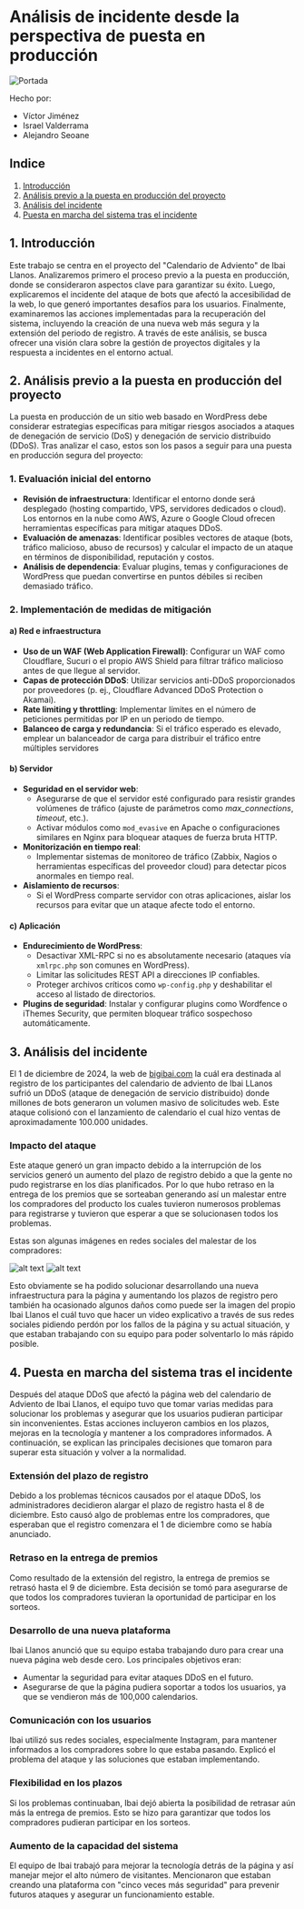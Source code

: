 
# Análisis de incidente desde la perspectiva de puesta en producción

![Portada](img/Portada.png)

Hecho por:

- Víctor Jiménez
- Israel Valderrama
- Alejandro Seoane

## Indice

1. [Introducción](#1-introducción)
2. [Análisis previo a la puesta en producción del proyecto](#2-análisis-previo-a-la-puesta-en-producción-del-proyecto)
3. [Análisis del incidente](#3-análisis-del-incidente)
4. [Puesta en marcha del sistema tras el incidente](#4-puesta-en-marcha-del-sistema-tras-el-incidente)

## 1. Introducción

Este trabajo se centra en el proyecto del "Calendario de Adviento" de Ibai Llanos. Analizaremos primero el proceso previo a la puesta en producción, donde se consideraron aspectos clave para garantizar su éxito. Luego, explicaremos el incidente del ataque de bots que afectó la accesibilidad de la web, lo que generó importantes desafíos para los usuarios. Finalmente, examinaremos las acciones implementadas para la recuperación del sistema, incluyendo la creación de una nueva web más segura y la extensión del periodo de registro. A través de este análisis, se busca ofrecer una visión clara sobre la gestión de proyectos digitales y la respuesta a incidentes en el entorno actual.

## 2. Análisis previo a la puesta en producción del proyecto

La puesta en producción de un sitio web basado en WordPress debe considerar estrategias específicas para mitigar riesgos asociados a ataques de denegación de servicio (DoS) y denegación de servicio distribuido (DDoS). Tras analizar el caso, estos son los pasos a seguir para una puesta en producción segura del proyecto:

### 1. Evaluación inicial del entorno

- **Revisión de infraestructura**: Identificar el entorno donde será desplegado (hosting compartido, VPS, servidores dedicados o cloud). Los entornos en la nube como AWS, Azure o Google Cloud ofrecen herramientas específicas para mitigar ataques DDoS.
- **Evaluación de amenazas**: Identificar posibles vectores de ataque (bots, tráfico malicioso, abuso de recursos) y calcular el impacto de un ataque en términos de disponibilidad, reputación y costos.
- **Análisis de dependencia**: Evaluar plugins, temas y configuraciones de WordPress que puedan convertirse en puntos débiles si reciben demasiado tráfico.

### 2. Implementación de medidas de mitigación

#### a) Red e infraestructura

- **Uso de un WAF (Web Application Firewall)**: Configurar un WAF como Cloudflare, Sucuri o el propio AWS Shield para filtrar tráfico malicioso antes de que llegue al servidor.
- **Capas de protección DDoS**: Utilizar servicios anti-DDoS proporcionados por proveedores (p. ej., Cloudflare Advanced DDoS Protection o Akamai).
- **Rate limiting y throttling**: Implementar límites en el número de peticiones permitidas por IP en un periodo de tiempo.
- **Balanceo de carga y redundancia**: Si el tráfico esperado es elevado, emplear un balanceador de carga para distribuir el tráfico entre múltiples servidores

#### b) Servidor

- **Seguridad en el servidor web**:
  - Asegurarse de que el servidor esté configurado para resistir grandes volúmenes de tráfico (ajuste de parámetros como _max_connections_, _timeout_, etc.).
  - Activar módulos como `mod_evasive` en Apache o configuraciones similares en Nginx para bloquear ataques de fuerza bruta HTTP.
- **Monitorización en tiempo real**:
  - Implementar sistemas de monitoreo de tráfico (Zabbix, Nagios o herramientas específicas del proveedor cloud) para detectar picos anormales en tiempo real.
- **Aislamiento de recursos**:
  - Si el WordPress comparte servidor con otras aplicaciones, aislar los recursos para evitar que un ataque afecte todo el entorno.

#### c) Aplicación

- **Endurecimiento de WordPress**:
  - Desactivar XML-RPC si no es absolutamente necesario (ataques vía `xmlrpc.php` son comunes en WordPress).
  - Limitar las solicitudes REST API a direcciones IP confiables.
  - Proteger archivos críticos como `wp-config.php` y deshabilitar el acceso al listado de directorios.
- **Plugins de seguridad**: Instalar y configurar plugins como Wordfence o iThemes Security, que permiten bloquear tráfico sospechoso automáticamente.

## 3. Análisis del incidente

El 1 de diciembre de 2024, la web de [bigibai.com](https://www.bigibai.com/) la cuál era destinada al registro de los participantes del calendario de adviento de Ibai LLanos sufrió un DDoS (ataque de denegación de servicio distribuido) donde millones de bots generaron un volumen masivo de solicitudes web. Este ataque colisionó con el lanzamiento de calendario el cual hizo ventas de aproximadamente 100.000 unidades. 

### Impacto del ataque
Este ataque generó un gran impacto debido a la interrupción de los servicios generó un aumento del plazo de registro debido a que la gente no pudo registrarse en los días planificados. Por lo que hubo retraso en la entrega de los premios que se sorteaban generando así un malestar entre los compradores del producto los cuales tuvieron numerosos problemas para registrarse y tuvieron que esperar a que se solucionasen todos los problemas.

Estas son algunas imágenes en redes sociales del malestar de los compradores: 

![alt text](img/image.png)
![alt text](img/image1.png)

Esto obviamente se ha podido solucionar desarrollando una nueva infraestructura para la página y aumentando los plazos de registro pero también ha ocasionado algunos daños como puede ser la imagen del propio Ibai Llanos el cuál tuvo que hacer un video explicativo a través de sus redes sociales pidiendo perdón por los fallos de la página y su actual situación, y que estaban trabajando con su equipo para poder solventarlo lo más rápido posible. 

## 4. Puesta en marcha del sistema tras el incidente

Después del ataque DDoS que afectó la página web del calendario de Adviento de Ibai Llanos, el equipo tuvo que tomar varias medidas para solucionar los problemas y asegurar que los usuarios pudieran participar sin inconvenientes. Estas acciones incluyeron cambios en los plazos, mejoras en la tecnología y mantener a los compradores informados. A continuación, se explican las principales decisiones que tomaron para superar esta situación y volver a la normalidad.

### Extensión del plazo de registro

Debido a los problemas técnicos causados por el ataque DDoS, los administradores decidieron alargar el plazo de registro hasta el 8 de diciembre. Esto causó algo de problemas entre los compradores, que esperaban que el registro comenzara el 1 de diciembre como se había anunciado.

### Retraso en la entrega de premios

Como resultado de la extensión del registro, la entrega de premios se retrasó hasta el 9 de diciembre. Esta decisión se tomó para asegurarse de que todos los compradores tuvieran la oportunidad de participar en los sorteos.

### Desarrollo de una nueva plataforma

Ibai Llanos anunció que su equipo estaba trabajando duro para crear una nueva página web desde cero. Los principales objetivos eran:

- Aumentar la seguridad para evitar ataques DDoS en el futuro.
- Asegurarse de que la página pudiera soportar a todos los usuarios, ya que se vendieron más de 100,000 calendarios.

### Comunicación con los usuarios

Ibai utilizó sus redes sociales, especialmente Instagram, para mantener informados a los compradores sobre lo que estaba pasando. Explicó el problema del ataque y las soluciones que estaban implementando.

### Flexibilidad en los plazos

Si los problemas continuaban, Ibai dejó abierta la posibilidad de retrasar aún más la entrega de premios. Esto se hizo para garantizar que todos los compradores pudieran participar en los sorteos.

### Aumento de la capacidad del sistema

El equipo de Ibai trabajó para mejorar la tecnología detrás de la página y así manejar mejor el alto número de visitantes. Mencionaron que estaban creando una plataforma con "cinco veces más seguridad" para prevenir futuros ataques y asegurar un funcionamiento estable.

